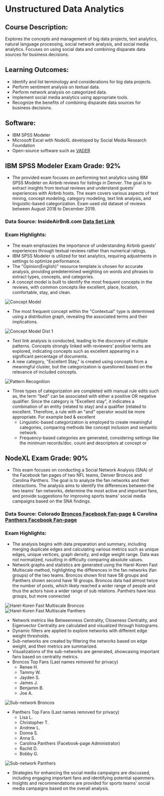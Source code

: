 # Unstructured Data Analytics

## Course Description:
Explores the concepts and management of big data projects, text analytics, natural language processing, social network analysis, and social media analytics. Focuses on using social data and combining disparate data sources for business decisions.

## Learning Outcomes:
- Identify and list terminology and considerations for big data projects.
- Perform sentiment analysis on textual data.
- Perform network analysis on categorized data.
- Implement social media analytics using appropriate tools.
- Recognize the benefits of combining disparate data sources for business decisions.

## Software:
- IBM SPSS Modeler
- Microsoft Excel with NodeXL developed by Social Media Research Foundation
- Open-source software such as [VADER](https://github.com/cjhutto/vaderSentiment)

## IBM SPSS Modeler Exam Grade: 92%
- The provided exam focuses on performing text analytics using IBM SPSS Modeler on Airbnb reviews for listings in Denver. The goal is to extract insights from textual reviews and understand guests' experiences with Airbnb hosts. The exam covers various aspects of text mining, concept modeling, category modeling, text link analysis, and linguistic-based categorization. Exam used old dataset of reviews between August 2018 to December 2019.

### Data Source: InsideAirBnB.com [Data Set Link](http://insideairbnb.com/get-the-data/)

### Exam Highlights:
- The exam emphasizes the importance of understanding Airbnb guests' experiences through textual reviews rather than numerical ratings.
- IBM SPSS Modeler is utilized for text analytics, requiring adjustments in settings to optimize performance.
- The "Opinion(English)" resource template is chosen for accurate analysis, providing predetermined weighting on words and phrases to extract types, concepts, and categories.
- A concept model is built to identify the most frequent concepts in the reviews, with common concepts like excellent, place, location, comfortable, stay, and clean. 

![Concept Model](https://user-images.githubusercontent.com/121822843/235010444-2179bbf4-1cc3-42a5-bd4d-fcc5c2411cfe.png)

- The most frequent concept within the "Contextual" type is determined using a distribution graph, revealing the associated terms and their implications.

![Concept Model Dist 1](https://user-images.githubusercontent.com/121822843/235010960-a637b26a-ebb7-4c9e-9149-b38e56e30e21.png) 

- Text link analysis is conducted, leading to the discovery of multiple patterns. Concepts strongly linked with reviewers' positive terms are explored, indicating concepts such as excellent appearing in a significant percentage of documents.
- A new category, "Excellent Stay," is created using concepts from a meaningful cluster, but the categorization is questioned based on the relevance of included concepts.

![Pattern Recognition](https://user-images.githubusercontent.com/121822843/235011735-fc71cade-56ce-4aaf-839d-34eb57369aae.png)

- Three types of categorization are completed with manual rule edits such as, the term "bed" can be associated with either a positive OR negative qualifier. Since the category is "Excellent stay", it indicates a combination of an entity (related to stay) and a qualifier (related to excellent. Therefore, a rule with an "and" operator would be more appropriate. For example bed & excellent 
  - Linguistic-based categorization is employed to create meaningful categories, comparing methods like concept inclusion and semantic network.
  - Frequency-based categories are generated, considering settings like the minimum records/doc. count and descriptors at concept or

## NodeXL Exam Grade: 90%
- This exam focuses on conducting a Social Network Analysis (SNA) of the Facebook fan pages of two NFL teams, Denver Broncos and Carolina Panthers. The goal is to analyze the fan networks and their interactions. The analysis aims to identify the differences between the two teams' fan networks, determine the most active and important fans, and provide suggestions for improving sports teams' social media campaigns based on the SNA findings.

### Data Source: Colorado [Broncos Facebook Fan-page](https://www.facebook.com/Broncos) & Carolina [Panthers Facebook Fan-page](https://www.facebook.com/CarolinaPanthers)

### Exam Highlights: 
- The analysis begins with data preparation and summary, including merging duplicate edges and calculating various metrics such as unique edges, unique vertices, graph density, and edge weight range. Data was not normalized, rusulting in difficulty comparing absolute values.
- Network graphs and statistics are generated using the Harel-Koren Fast Multiscale method, highlighting the differences in the fan networks (fan groups) of the two teams. Broncos shown first have 58 groups and Panthers shown second have 16 groups. Broncos data had almost twice the number of posts, which likely reached a wider range of people and thus the actors have a wider range of sub relations. Panthers have less groups, but more connected

![Harel-Koren Fast Multiscale Broncos](https://user-images.githubusercontent.com/121822843/235029559-0b973398-1e99-4c27-9d5a-a298e0c83d21.png)
![Harel-Koren Fast Multiscale Panthers](https://user-images.githubusercontent.com/121822843/235029563-48042ec0-be7d-4515-91b3-86325f1b9c82.png)

- Network metrics like Betweenness Centrality, Closeness Centrality, and Eigenvector Centrality are calculated and visualized through histograms.
- Dynamic filters are applied to explore networks with different edge weight thresholds.
- Sub-networks are created by filtering the networks based on edge weight, and their metrics are summarized.
- Visualizations of the sub-networks are generated, showcasing important fans based on centrality metrics.
- Broncos Top Fans (Last names removed for privacy)
  - Renee H.
  - Tammy W.
  - Jayden S.
  - James J.
  - Benjamin B.
  - Joe A.

![Sub-network Broncos](https://user-images.githubusercontent.com/121822843/235030897-dbaa0a56-4d51-4a8b-b712-3c3ecf988d21.png)

- Panthers Top Fans (Last names removed for privacy)
  - Lisa L.
  - Christopher T.
  - Andrew L.
  - Donna S.
  - Anna S.
  - Carolina Panthers (Facebook-page Administrator)
  - Rachit D.
  - Bobby G.

![Sub-network Panthers](https://user-images.githubusercontent.com/121822843/235030900-6f57e0f4-a1c8-4761-bf3c-ec7f90d3e226.png)

- Strategies for enhancing the social media campaigns are discussed, including engaging important fans and identifying potential spammers.
- Insights and recommendations are provided for sports teams' social media campaigns based on the overall analysis.
